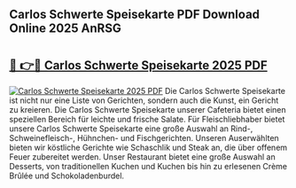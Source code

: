 ## Carlos Schwerte Speisekarte PDF Download Online 2025 AnRSG

# <h2><a href="http://gc996b.nevu.top/?p=Carlos+Schwerte+Speisekarte">🔗 👉🔴 Carlos Schwerte Speisekarte 2025 PDF</a></h2>

[![Carlos Schwerte Speisekarte 2025 PDF](https://i.imgur.com/dBaPXMq.png)](http://gc996b.nevu.top/?p=Carlos+Schwerte+Speisekarte)
Die Carlos Schwerte Speisekarte ist nicht nur eine Liste von Gerichten, sondern auch die Kunst, ein Gericht zu kreieren. Die Carlos Schwerte Speisekarte unserer Cafeteria bietet einen speziellen Bereich für leichte und frische Salate. Für Fleischliebhaber bietet unsere Carlos Schwerte Speisekarte eine große Auswahl an Rind-, Schweinefleisch-, Hühnchen- und Fischgerichten. Unseren Auserwählten bieten wir köstliche Gerichte wie Schaschlik und Steak an, die über offenem Feuer zubereitet werden. Unser Restaurant bietet eine große Auswahl an Desserts, von traditionellen Kuchen und Kuchen bis hin zu erlesenen Crème Brûlée und Schokoladenburdel.
